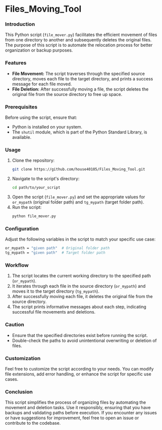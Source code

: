 # Files_Moving_Tool

### Introduction
This Python script (`file_mover.py`) facilitates the efficient movement of files from one directory to another and subsequently deletes the original files. The purpose of this script is to automate the relocation process for better organization or backup purposes.

### Features
- **File Movement:** The script traverses through the specified source directory, moves each file to the target directory, and prints a success message for each file moved.
- **File Deletion:** After successfully moving a file, the script deletes the original file from the source directory to free up space.

### Prerequisites
Before using the script, ensure that:

- Python is installed on your system.
- The `shutil` module, which is part of the Python Standard Library, is available.

### Usage
1. Clone the repository:
   ```sh
   git clone https://github.com/house40105/Files_Moving_Tool.git
   ```
2. Navigate to the script's directory:
   ```sh
   cd path/to/your_script
   ```
3. Open the script (`file_mover.py`) and set the appropriate values for `or_mypath` (original folder path) and `tg_mypath` (target folder path).
4. Run the script:
   ```sh
   python file_mover.py
   ```

### Configuration
Adjust the following variables in the script to match your specific use case:  
```sh
or_mypath = "given path"  # Original folder path
tg_mypath = "given path"  # Target folder path
```

### Workflow
1. The script locates the current working directory to the specified path (`or_mypath`).
2. It iterates through each file in the source directory (`or_mypath`) and moves it to the target directory (`tg_mypath`).
3. After successfully moving each file, it deletes the original file from the source directory.
4. The script prints informative messages about each step, indicating successful file movements and deletions.

### Caution
- Ensure that the specified directories exist before running the script.
- Double-check the paths to avoid unintentional overwriting or deletion of files.

### Customization
Feel free to customize the script according to your needs. You can modify file extensions, add error handling, or enhance the script for specific use cases.

### Conclusion
This script simplifies the process of organizing files by automating the movement and deletion tasks. Use it responsibly, ensuring that you have backups and validating paths before execution. If you encounter any issues or have suggestions for improvement, feel free to open an issue or contribute to the codebase.
